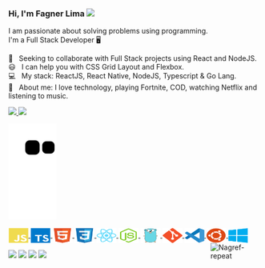 ### Hi, I'm Fagner Lima <img src="https://raw.githubusercontent.com/kaueMarques/kaueMarques/master/hi.gif" width="30px">

I am passionate about solving problems using programming.<br>
I'm a Full Stack Developer :desktop_computer:

:purple_heart: &nbsp; Seeking to collaborate with Full Stack projects using React and NodeJS.<br/> 
:smiley: &nbsp; I can help you with CSS Grid Layout and Flexbox.<br/> 
:computer: &nbsp; My stack: ReactJS, React Native, NodeJS, Typescript & Go Lang.<br/> 
💬  &nbsp; About me: I love technology, playing Fortnite, COD, watching Netflix and listening to music.
 
 <div>
  <a href="https://github.com/nagref">
  <img height="150em" src="https://github-readme-stats.vercel.app/api?username=nagref&show_icons=true&theme=dracula&include_all_commits=true&count_private=true"/>
  <img height="150em" src="https://github-readme-stats.vercel.app/api/top-langs/?username=nagref&layout=compact&langs_count=16&theme=dracula"/>
  <div style="display: inline_block">
  </div>
       
![Snake animation](https://github.com/Nagref/Nagref/blob/output/github-contribution-grid-snake.svg)
  
  <img align="center" alt="Nagref-Js" height="30" width="40" src="https://raw.githubusercontent.com/devicons/devicon/master/icons/javascript/javascript-plain.svg">
  <img align="center" alt="Nagref-Ts" height="30" width="40" src="https://github.com/devicons/devicon/blob/master/icons/typescript/typescript-plain.svg">
  <img align="center" alt="Nagref-HTML" height="30" width="40" src="https://raw.githubusercontent.com/devicons/devicon/master/icons/html5/html5-original.svg">
  <img align="center" alt="Nagref-CSS" height="30" width="40" src="https://raw.githubusercontent.com/devicons/devicon/master/icons/css3/css3-original.svg">
  <img align="center" alt="Nagref-React" height="30" width="40" src="https://raw.githubusercontent.com/devicons/devicon/master/icons/react/react-original.svg">
  <img align="center" alt="Nagref-NodeJS" height="30" width="40" src="https://github.com/devicons/devicon/blob/master/icons/nodejs/nodejs-original.svg">
  <img align="center" alt="Nagref-Golang" height="30" width="40" src="https://github.com/devicons/devicon/blob/master/icons/go/go-original.svg">
   <img align="center" alt="Nagref-Git" height="30" width="40" src="https://github.com/devicons/devicon/blob/master/icons/git/git-original.svg">
  <img align="center" alt="Nagref-VSCode" height="30" width="40" src="https://github.com/devicons/devicon/blob/master/icons/vscode/vscode-original.svg">
  <img align="center" alt="Nagref-Ubuntu" height="30" width="40" src="https://github.com/devicons/devicon/blob/master/icons/ubuntu/ubuntu-plain.svg">
  <img align="center" alt="Nagref-Windows" height="30" width="40" src="https://github.com/devicons/devicon/blob/master/icons/windows8/windows8-original.svg">
  <img align="right" alt="Nagref-repeat" src="https://raw.githubusercontent.com/raghavk16/raghavk16/master/giphy.webp" heigth="100" width="100">
  
  <a href="https://instagram.com/fagnerrlima" target="_blank"><img src="https://img.shields.io/badge/-Instagram-%23E4405F?style=for-the-badge&logo=instagram&logoColor=white" target="_blank"></a>
  <a href="https://www.linkedin.com/in/fagner-pereira-de-lima-40704a68/" target="_blank"><img src="https://img.shields.io/badge/-LinkedIn-%230077B5?style=for-the-badge&logo=linkedin&logoColor=white" target="_blank"></a> 
 <a href="https://open.spotify.com/user/1282634307" target="_blank"><img src="https://img.shields.io/badge/Spotify-1ED760?&style=for-the-badge&logo=spotify&logoColor=white" target="_blank"></a> 
![](https://komarev.com/ghpvc/?username=nagref&color=blueviolet&style=for-the-badge)
 </div>
